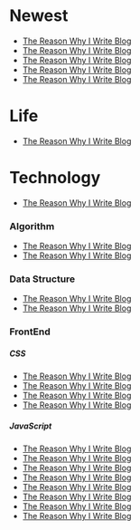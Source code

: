 # Newest
* [The Reason Why I Write Blog]()
* [The Reason Why I Write Blog]()
* [The Reason Why I Write Blog]()
* [The Reason Why I Write Blog]()
* [The Reason Why I Write Blog]()

# Life
* [The Reason Why I Write Blog]()


# Technology

* [The Reason Why I Write Blog]()


### Algorithm
* [The Reason Why I Write Blog]()
* [The Reason Why I Write Blog]()


### Data Structure
* [The Reason Why I Write Blog]()
* [The Reason Why I Write Blog]()

### FrontEnd

##### CSS
* [The Reason Why I Write Blog]()
* [The Reason Why I Write Blog]()
* [The Reason Why I Write Blog]()
* [The Reason Why I Write Blog]()

##### JavaScript
* [The Reason Why I Write Blog]()
* [The Reason Why I Write Blog]()
* [The Reason Why I Write Blog]()
* [The Reason Why I Write Blog]()
* [The Reason Why I Write Blog]()
* [The Reason Why I Write Blog]()
* [The Reason Why I Write Blog]()
* [The Reason Why I Write Blog]()
